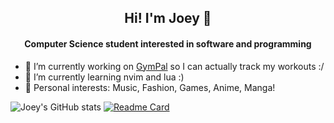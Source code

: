 <h2 align='center'> Hi! I'm Joey 👋

<!--
**JyyHuang/JyyHuang** is a ✨ _special_ ✨ repository because its `README.md` (this file) appears on your GitHub profile.

Here are some ideas to get you started:
- 💬 Ask me about ...
- 📫 How to reach me: ...
- 😄 Pronouns: ...
- ⚡ Fun fact: ...
-->

<h4 align='center'>Computer Science student interested in software and programming</h4>


- 🔭 I’m currently working on [GymPal](https://github.com/JyyHuang/GymPal) so I can actually track my workouts :/
- 🌱 I’m currently learning nvim and lua :)
- 💞️ Personal interests: Music, Fashion, Games, Anime, Manga!

![Joey's GitHub stats](https://github-readme-stats.vercel.app/api?username=JyyHuang&theme=dark&show_icons=true)
[![Readme Card](https://github-readme-stats.vercel.app/api/pin/?username=JyyHuang&repo=github-readme-stats)](https://github.com/anuraghazra/github-readme-stats)

